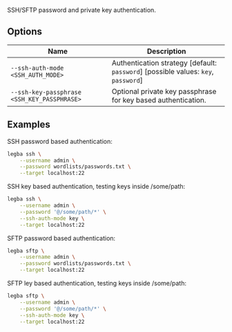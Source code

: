 SSH/SFTP password and private key authentication.

## Options

| Name | Description |
| ---- | ----------- |
| `--ssh-auth-mode <SSH_AUTH_MODE>` | Authentication strategy [default: `password`] [possible values: `key`, `password`] |
| `--ssh-key-passphrase <SSH_KEY_PASSPHRASE>` | Optional private key passphrase for key based authentication. |

## Examples


SSH password based authentication:

```sh
legba ssh \
    --username admin \
    --password wordlists/passwords.txt \
    --target localhost:22
```

SSH key based authentication, testing keys inside /some/path:

```sh
legba ssh \
    --username admin \
    --password '@/some/path/*' \
    --ssh-auth-mode key \
    --target localhost:22
```

SFTP password based authentication:

```sh
legba sftp \
    --username admin \
    --password wordlists/passwords.txt \
    --target localhost:22
```

SFTP ley based authentication, testing keys inside /some/path:

```sh
legba sftp \
    --username admin \
    --password '@/some/path/*' \
    --ssh-auth-mode key \
    --target localhost:22
```